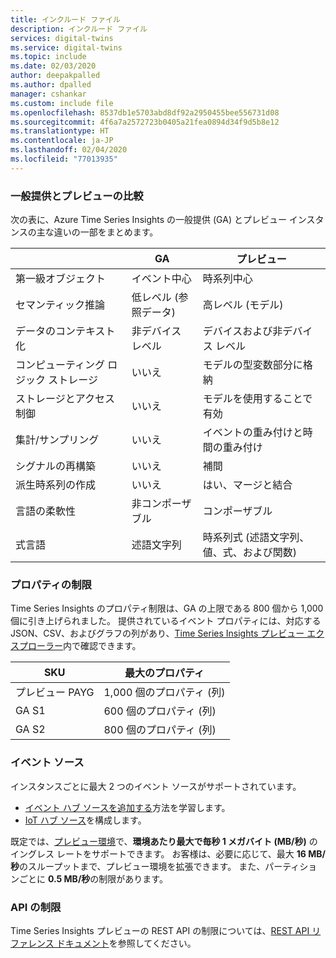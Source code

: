 ```yaml
---
title: インクルード ファイル
description: インクルード ファイル
services: digital-twins
ms.service: digital-twins
ms.topic: include
ms.date: 02/03/2020
author: deepakpalled
ms.author: dpalled
manager: cshankar
ms.custom: include file
ms.openlocfilehash: 8537db1e5703abd8df92a2950455bee556731d08
ms.sourcegitcommit: 4f6a7a2572723b0405a21fea0894d34f9d5b8e12
ms.translationtype: HT
ms.contentlocale: ja-JP
ms.lasthandoff: 02/04/2020
ms.locfileid: "77013935"
---
```

### <a name="general-availability-and-preview-comparison"></a>一般提供とプレビューの比較

次の表に、Azure Time Series Insights の一般提供 (GA) とプレビュー インスタンスの主な違いの一部をまとめます。

| | GA | プレビュー |
| --- | --- | ---|
| 第一級オブジェクト | イベント中心 | 時系列中心 |
| セマンティック推論 | 低レベル (参照データ) | 高レベル (モデル) |
| データのコンテキスト化 | 非デバイス レベル | デバイスおよび非デバイス レベル |
| コンピューティング ロジック ストレージ | いいえ | モデルの型変数部分に格納 |
| ストレージとアクセス制御 | いいえ | モデルを使用することで有効 |
| 集計/サンプリング | いいえ | イベントの重み付けと時間の重み付け |
| シグナルの再構築 | いいえ | 補間 |
| 派生時系列の作成 | いいえ | はい、マージと結合 |
| 言語の柔軟性 | 非コンポーザブル | コンポーザブル |
| 式言語 | 述語文字列 | 時系列式 (述語文字列、値、式、および関数) |

### <a name="property-limits"></a>プロパティの制限

Time Series Insights のプロパティ制限は、GA の上限である 800 個から 1,000 個に引き上げられました。 提供されているイベント プロパティには、対応する JSON、CSV、およびグラフの列があり、[Time Series Insights プレビュー エクスプローラー](https://docs.microsoft.com/azure/time-series-insights/time-series-insights-update-quickstart)内で確認できます。

| SKU | 最大のプロパティ |
| --- | --- |
| プレビュー PAYG | 1,000 個のプロパティ (列) |
| GA S1 | 600 個のプロパティ (列) |
| GA S2 | 800 個のプロパティ (列) |

### <a name="event-sources"></a>イベント ソース

インスタンスごとに最大 2 つのイベント ソースがサポートされています。 

* [イベント ハブ ソースを追加する](https://docs.microsoft.com/azure/time-series-insights/time-series-insights-how-to-add-an-event-source-eventhub)方法を学習します。
* [IoT ハブ ソース](https://docs.microsoft.com/azure/time-series-insights/time-series-insights-how-to-add-an-event-source-iothub)を構成します。

既定では、[プレビュー環境](https://docs.microsoft.com/azure/time-series-insights/time-series-insights-update-storage-ingress)で、**環境あたり最大で毎秒 1 メガバイト (MB/秒)** のイングレス レートをサポートできます。 お客様は、必要に応じて、最大 **16 MB/秒**のスループットまで、プレビュー環境を拡張できます。 また、パーティションごとに **0.5 MB/秒**の制限があります。 

### <a name="api-limits"></a>API の制限

Time Series Insights プレビューの REST API の制限については、[REST API リファレンス ドキュメント](https://docs.microsoft.com/rest/api/time-series-insights/preview-query#limits)を参照してください。
